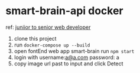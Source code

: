 # smart-brain-api docker

ref: [juniior to senior web developer](https://www.udemy.com/the-complete-junior-to-senior-web-developer-roadmap/)

1. clone this project
2. run `docker-compose up --build`
3. open fontEnd web app smart-brain run `npm start`
4. login with username:a@a.com password: a
5. copy image url past to input and click Detect
